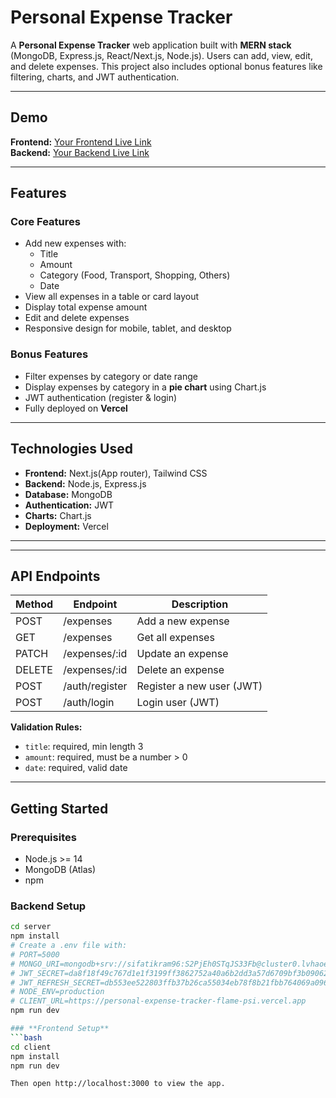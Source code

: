 # Personal Expense Tracker

A **Personal Expense Tracker** web application built with **MERN stack** (MongoDB, Express.js, React/Next.js, Node.js). Users can add, view, edit, and delete expenses. This project also includes optional bonus features like filtering, charts, and JWT authentication.

---

## **Demo**
**Frontend:** [Your Frontend Live Link](https://personal-expense-tracker-flame-psi.vercel.app)  
**Backend:** [Your Backend Live Link](https://personal-expense-tracker-server-six.vercel.app)

---

## **Features**

### **Core Features**
- Add new expenses with:
  - Title
  - Amount
  - Category (Food, Transport, Shopping, Others)
  - Date
- View all expenses in a table or card layout
- Display total expense amount
- Edit and delete expenses
- Responsive design for mobile, tablet, and desktop

### **Bonus Features**
- Filter expenses by category or date range
- Display expenses by category in a **pie chart** using Chart.js
- JWT authentication (register & login)
- Fully deployed on **Vercel**

---

## **Technologies Used**

- **Frontend:** Next.js(App router), Tailwind CSS
- **Backend:** Node.js, Express.js
- **Database:** MongoDB
- **Authentication:** JWT
- **Charts:** Chart.js
- **Deployment:** Vercel

---

---

## **API Endpoints**

| Method | Endpoint             | Description                     |
|--------|---------------------|---------------------------------|
| POST   | /expenses           | Add a new expense               |
| GET    | /expenses           | Get all expenses                |
| PATCH  | /expenses/:id       | Update an expense               |
| DELETE | /expenses/:id       | Delete an expense               |
| POST   | /auth/register      | Register a new user (JWT)      |
| POST   | /auth/login         | Login user (JWT)                |

**Validation Rules:**
- `title`: required, min length 3
- `amount`: required, must be a number > 0
- `date`: required, valid date

---

## **Getting Started**

### **Prerequisites**
- Node.js >= 14
- MongoDB (Atlas)
- npm

### **Backend Setup**
```bash
cd server
npm install
# Create a .env file with:
# PORT=5000
# MONGO_URI=mongodb+srv://sifatikram96:S2PjEh0STqJS33Fb@cluster0.lvhaoea.mongodb.net/?retryWrites=true&w=majority&appName=Cluster0
# JWT_SECRET=da8f18f49c767d1e1f3199ff3862752a40a6b2dd3a57d6709bf3b0906267b3a0a7bb262d9b520a1282b411800877f5a73a13aff17ff51a024ffe9c56c98125c2
# JWT_REFRESH_SECRET=db553ee522803ffb37b26ca55034eb78f8b21fbb764069a0969503e4338314e175d33e8ccbd7d4c55b3c288f3950aeb8dbd5327b8c59f7a6912468bcdc001e66
# NODE_ENV=production
# CLIENT_URL=https://personal-expense-tracker-flame-psi.vercel.app
npm run dev

### **Frontend Setup**
```bash
cd client
npm install
npm run dev

Then open http://localhost:3000 to view the app.


